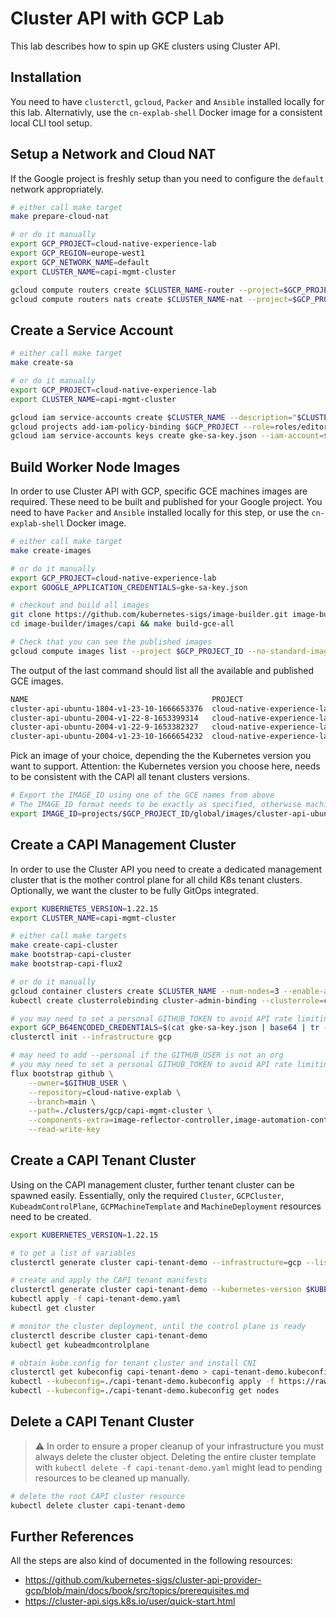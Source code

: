 # Cluster API with GCP Lab

This lab describes how to spin up GKE clusters using Cluster API.

## Installation

You need to have `clusterctl`, `gcloud`, `Packer` and `Ansible` installed locally for this lab. Alternativly, use the `cn-explab-shell` Docker image for a consistent local CLI tool setup.

## Setup a Network and Cloud NAT

If the Google project is freshly setup than you need to configure the `default` network appropriately.

```bash
# either call make target
make prepare-cloud-nat

# or do it manually
export GCP_PROJECT=cloud-native-experience-lab
export GCP_REGION=europe-west1
export GCP_NETWORK_NAME=default
export CLUSTER_NAME=capi-mgmt-cluster

gcloud compute routers create $CLUSTER_NAME-router --project=$GCP_PROJECT --region=$GCP_REGION --network=$GCP_NETWORK_NAME
gcloud compute routers nats create $CLUSTER_NAME-nat --project=$GCP_PROJECT --router-region=$GCP_REGION --router=$CLUSTER_NAME-router --nat-all-subnet-ip-ranges --auto-allocate-nat-external-ips
```

## Create a Service Account

```bash
# either call make target
make create-sa

# or do it manually
export GCP_PROJECT=cloud-native-experience-lab
export CLUSTER_NAME=capi-mgmt-cluster

gcloud iam service-accounts create $CLUSTER_NAME --description="$CLUSTER_NAME Service Account" --display-name="$CLUSTER_NAME Service Account"
gcloud projects add-iam-policy-binding $GCP_PROJECT --role=roles/editor --member=serviceAccount:$CLUSTER_NAME@$GCP_PROJECT.iam.gserviceaccount.com
gcloud iam service-accounts keys create gke-sa-key.json --iam-account=$CLUSTER_NAME@$GCP_PROJECT.iam.gserviceaccount.com
```

## Build Worker Node Images

In order to use Cluster API with GCP, specific GCE machines images are required. These need to be built and published for your Google project. You need to have `Packer` and `Ansible` installed locally for this step, or use the `cn-explab-shell` Docker image.

```bash
# either call make target
make create-images

# or do it manually
export GCP_PROJECT=cloud-native-experience-lab
export GOOGLE_APPLICATION_CREDENTIALS=gke-sa-key.json

# checkout and build all images
git clone https://github.com/kubernetes-sigs/image-builder.git image-builder
cd image-builder/images/capi && make build-gce-all

# Check that you can see the published images
gcloud compute images list --project $GCP_PROJECT_ID --no-standard-images
```

The output of the last command should list all the available and published GCE images.

```markdown
NAME                                         PROJECT                      FAMILY                      DEPRECATED  STATUS
cluster-api-ubuntu-1804-v1-23-10-1666653376  cloud-native-experience-lab  capi-ubuntu-1804-k8s-v1-23              READY
cluster-api-ubuntu-2004-v1-22-8-1653399314   cloud-native-experience-lab  capi-ubuntu-2004-k8s-v1-22              READY
cluster-api-ubuntu-2004-v1-22-9-1653382327   cloud-native-experience-lab  capi-ubuntu-2004-k8s-v1-22              READY
cluster-api-ubuntu-2004-v1-23-10-1666654232  cloud-native-experience-lab  capi-ubuntu-2004-k8s-v1-23              READY
```

Pick an image of your choice, depending the the Kubernetes version you want to support. Attention: the Kubernetes version you
choose here, needs to be consistent with the CAPI all tenant clusters versions.

```bash
# Export the IMAGE_ID using one of the GCE names from above
# The IMAGE_ID format needs to be exactly as specified, otherwise machine creation will fail later on!!!
export IMAGE_ID=projects/$GCP_PROJECT_ID/global/images/cluster-api-ubuntu-2004-v1-22-9-1653382327
```

## Create a CAPI Management Cluster

In order to use the Cluster API you need to create a dedicated management cluster that is the mother control plane for
all child K8s tenant clusters. Optionally, we want the cluster to be fully GitOps integrated.

```bash
export KUBERNETES_VERSION=1.22.15
export CLUSTER_NAME=capi-mgmt-cluster

# either call make targets
make create-capi-cluster
make bootstrap-capi-cluster
make bootstrap-capi-flux2

# or do it manually
gcloud container clusters create $CLUSTER_NAME --num-nodes=3 --enable-autoscaling --min-nodes=3 --max-nodes=5 --cluster-version=$KUBERNETES_VERSION
kubectl create clusterrolebinding cluster-admin-binding --clusterrole=cluster-admin --user=$$(gcloud config get-value core/account)

# you may need to set a personal GITHUB_TOKEN to avoid API rate limiting
export GCP_B64ENCODED_CREDENTIALS=$(cat gke-sa-key.json | base64 | tr -d '\n' )
clusterctl init --infrastructure gcp

# may need to add --personal if the GITHUB_USER is not an org
# you may need to set a personal GITHUB_TOKEN to avoid API rate limiting
flux bootstrap github \
    --owner=$GITHUB_USER \
    --repository=cloud-native-explab \
    --branch=main \
    --path=./clusters/gcp/capi-mgmt-cluster \
    --components-extra=image-reflector-controller,image-automation-controller \
    --read-write-key
```

## Create a CAPI Tenant Cluster

Using on the CAPI management cluster, further tenant cluster can be spawned easily. Essentially, only the required `Cluster`, `GCPCluster`, `KubeadmControlPlane`, `GCPMachineTemplate` and `MachineDeployment` resources need to be created.

```bash
export KUBERNETES_VERSION=1.22.15

# to get a list of variables
clusterctl generate cluster capi-tenant-demo --infrastructure=gcp --list-variables

# create and apply the CAPI tenant manifests
clusterctl generate cluster capi-tenant-demo --kubernetes-version $KUBERNETES_VERSION --control-plane-machine-count=1 --worker-machine-count=1 > capi-tenant-demo.yaml
kubectl apply -f capi-tenant-demo.yaml
kubectl get cluster 

# monitor the cluster deployment, until the control plane is ready
clusterctl describe cluster capi-tenant-demo 
kubectl get kubeadmcontrolplane

# obtain kube.config for tenant cluster and install CNI
clusterctl get kubeconfig capi-tenant-demo > capi-tenant-demo.kubeconfig
kubectl --kubeconfig=./capi-tenant-demo.kubeconfig apply -f https://raw.githubusercontent.com/projectcalico/calico/v3.24.1/manifests/calico.yaml
kubectl --kubeconfig=./capi-tenant-demo.kubeconfig get nodes
```

## Delete a CAPI Tenant Cluster

> :warning: In order to ensure a proper cleanup of your infrastructure you must always delete the cluster object. Deleting the entire cluster template with `kubectl delete -f capi-tenant-demo.yaml` might lead to pending resources to be cleaned up manually.

```bash
# delete the root CAPI cluster resource
kubectl delete cluster capi-tenant-demo
```

## Further References

All the steps are also kind of documented in the following resources:
- https://github.com/kubernetes-sigs/cluster-api-provider-gcp/blob/main/docs/book/src/topics/prerequisites.md
- https://cluster-api.sigs.k8s.io/user/quick-start.html

